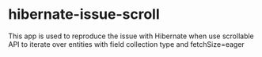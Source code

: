 # hibernate-issue-scroll
This app is used to reproduce the issue with Hibernate 
when use scrollable API to iterate over entities with field collection type and fetchSize=eager